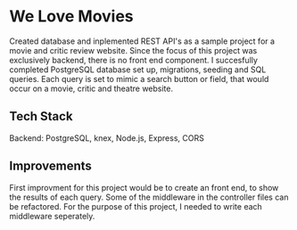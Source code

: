# We Love Movies
Created database and inplemented REST API's as a sample project for a movie and critic review website. Since the focus of this project was exclusively backend, there is no front end component. I succesfully completed PostgreSQL database set up, migrations, seeding and SQL queries. Each query is set to mimic a search button or field, that would occur on a movie, critic and theatre website.

## Tech Stack
Backend: PostgreSQL, knex, Node.js, Express, CORS

## Improvements
First improvment for this project would be to create an front end, to show the results of each query. Some of the middleware in the controller files can be refactored. For the purpose of this project, I needed to write each middleware seperately.